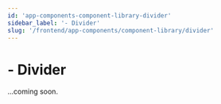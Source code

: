 ```yaml
---
id: 'app-components-component-library-divider'
sidebar_label: '- Divider'
slug: '/frontend/app-components/component-library/divider'
---
```


# - Divider

...coming soon.
